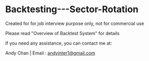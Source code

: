# Backtesting---Sector-Rotation


Created for for job interview purpose only, not for commercial use

Please read "Overview of Backtest System" for details


If you need any assistance, you can contact me at:

Andy Chan | Email : andyinter1@gmail.com

